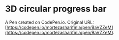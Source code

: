 # 3D circular progress bar

A Pen created on CodePen.io. Original URL: [https://codepen.io/mortezasharifinia/pen/BaVZZeM](https://codepen.io/mortezasharifinia/pen/BaVZZeM).

